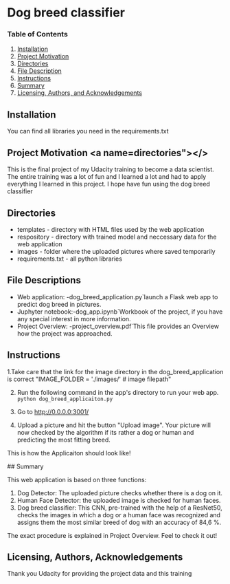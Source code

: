 # Dog breed classifier

### Table of Contents

1. [Installation](#installation)
2. [Project Motivation](#motivation)
3. [Directories](#directories)
4. [File Description](#files)
5. [Instructions](#instructions)
6. [Summary](#summary)
7. [Licensing, Authors, and Acknowledgements](#licensing)

## Installation <a name="installation"></a>

You can find all libraries you need in the requirements.txt

## Project Motivation <a name=directories"></>
 
This is the final project of my Udacity training to become a data scientist. The entire training was a lot of fun and I learned a lot and had to apply everything I learned in this project. I hope have fun using the dog breed classifier
 
 ## Directories <a name="directories"></a>

   - templates - directory with HTML files used by the web application
   - respository - directory with trained model and neccessary data for the web application 
   - images - folder where the uploaded pictures where saved temporarily
   - requirements.txt - all python libraries

## File Descriptions <a name="files"></a>

   - Web application:  -dog_breed_application.py`launch a Flask web app to predict dog breed in pictures.
   - Juphyter notebook:-dog_app.ipynb`Workbook of the project, if you have any special interest in more information.
   - Project Overview: -project_overview.pdf`This file provides an Overview how the project was approached.
          
  
## Instructions<a name="instructions"></a>


1.Take care that the link for the image directory in the dog_breed_application is correct
"IMAGE_FOLDER = './images/' # image filepath" 

2. Run the following command in the app's directory to run your web app.
    `python dog_breed_applicaiton.py`

3. Go to http://0.0.0.0:3001/

4. Upload a picture and hit the button "Upload image". Your picture will now checked by the algorithm if its rather a dog or human and predicting the most fitting breed. 

This is how the Applicaiton should look like! 

<p align="center">
 <a name="logo" href="https://github.com/Stefan2608/Dog-breed-classifier/blob/main/WebApplication.png?raw=true" alt="Bear Stone Smart Home" width="200"></a>
</p>
## Summary 

This web application is based on three functions:

1. Dog Detector: The uploaded picture checks whether there is a dog on it.
2. Human Face Detector: the uploaded image is checked for human faces.
3. Dog breed classifier: This CNN, pre-trained with the help of a ResNet50, checks the images in which a dog or a human face was recognized and assigns them the most similar    breed of dog with an accuracy of 84,6 %.

The exact procedure is explained in Project Overview. Feel to check it out!

## Licensing, Authors, Acknowledgements<a name="licensing"></a>

Thank you Udacity for providing the project data and this training
